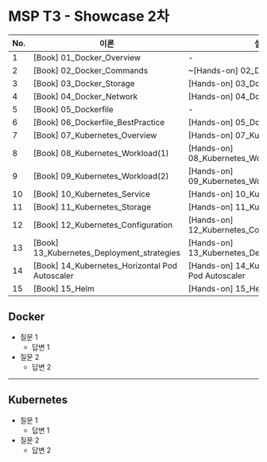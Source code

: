 # MSP T3 - Showcase 2차

| No. | 이론                                             | 실습                                                 |
| --- | ---------------------------------------------- | -------------------------------------------------- |
| 1   | [Book] 01_Docker_Overview                      | -                                                  |
| 2   | [Book] 02_Docker_Commands                      | ~[Hands-on] 02_Docker_Commands~                      |
| 3   | [Book] 03_Docker_Storage                       | [Hands-on] 03_Docker_Storage                       |
| 4   | [Book] 04_Docker_Network                       | [Hands-on] 04_Docker_Network                       |
| 5   | [Book] 05_Dockerfile                           | -                                                  |
| 6   | [Book] 06_Dockerfile_BestPractice              | [Hands-on] 05_Dockerfile                           |
| 7   | [Book] 07_Kubernetes_Overview                  | [Hands-on] 07_Kubernetes_Overview                  |
| 8   | [Book] 08_Kubernetes_Workload(1)               | [Hands-on] 08_Kubernetes_Workload(1)               |
| 9   | [Book] 09_Kubernetes_Workload(2)               | [Hands-on] 09_Kubernetes_Workload(2)               |
| 10  | [Book] 10_Kubernetes_Service                   | [Hands-on] 10_Kubernetes_Service                   |
| 11  | [Book] 11_Kubernetes_Storage                   | [Hands-on] 11_Kubernetes_Storage                   |
| 12  | [Book] 12_Kubernetes_Configuration             | [Hands-on] 12_Kubernetes_Configuration             |
| 13  | [Book] 13_Kubernetes_Deployment_strategies     | [Hands-on] 13_Kubernetes_Deployment_strategies     |
| 14  | [Book] 14_Kubernetes_Horizontal Pod Autoscaler | [Hands-on] 14_Kubernetes_Horizontal Pod Autoscaler |
| 15  | [Book] 15_Helm                                 | [Hands-on] 15_Helm                                 |

## Docker

- 질문 1
  - 답변 1
- 질문 2
  - 답변 2

---

## Kubernetes

- 질문 1
  - 답변 1
- 질문 2
  - 답변 2
